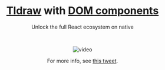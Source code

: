<div align="center">
  <h1><a href="https://tldraw.dev/">Tldraw</a> with <a href="https://docs.expo.dev/guides/dom-components/">DOM components</a></h1>
  <p>Unlock the full React ecosystem on native</p>
</div>

<br />

<div align="center">

  ![video](./universal-infinite-canvas.gif)

  For more info, see [this tweet](https://x.com/cedric_dev/status/1852751408488993269).

</div>
